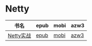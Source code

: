 # Netty

| 书名 | epub | mobi | azw3 |
| --- | --- | --- | --- |
| [Netty实战](http://ct.dalanmei.com/f/31084289-572126068-6bf37c) | [epub](http://ct.dalanmei.com/f/31084289-572126068-6bf37c) | [mobi](http://ct.dalanmei.com/f/31084289-571632262-fcd990) | [azw3](http://ct.dalanmei.com/f/31084289-572186533-bde7b9) |
